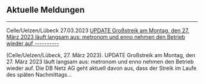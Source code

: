 Aktuelle Meldungen
----------

---

 Celle/Uelzen/Lübeck 27.03.2023 [UPDATE Großstreik am Montag, den 27. März 2023 läuft langsam aus: metronom und enno nehmen den Betrieb wieder auf ----------](https://www.der-metronom.de/aktuell/grossstreik-am-montag-dem-27-maerz-2023-metronom-und-erixx-streiken-nicht---zuege-muessten-trotzdem-stehen-bleiben/)

(Celle/Uelzen/Lübeck, 27. März 2023). UPDATE Großstreik am Montag, den 27. März 2023 läuft langsam aus: metronom und enno nehmen den Betrieb wieder auf.
Die DB Netz AG geht aktuell davon aus, dass der Streik im Laufe des späten Nachmittags...
